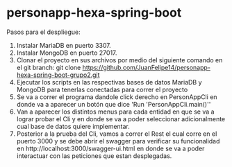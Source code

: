 # personapp-hexa-spring-boot
Pasos para el despliegue:
1. Instalar MariaDB en puerto 3307.
2. Instalar MongoDB en puerto 27017.
3. Clonar el proyecto en sus archivos por medio del siguiente comando en el git branch: git clone https://github.com/JuanFelipe14/personapp-hexa-spring-boot-grupo2.git
4. Ejecutar los scripts en las respectivas bases de datos MariaDB y MongoDB para tenerlas conectadas para correr el proyecto
5. Se va a correr el programa dandole click derecho en PersonAppCli en donde va a aparecer un botón que dice 'Run 'PersonAppCli.main()''
6. Van a aparecer los distintos menus para cada entidad en que se va a lograr probar el Cli y en donde se va a poder seleccionar adicionalmente cual base de datos quiere implementar.
7. Posterior a la prueba del Cli, vamos a correr el Rest el cual corre en el puerto 3000 y se debe abrir el swagger para verificar su funcionalidad en http://localhost:3000/swagger-ui.html en donde se va a poder interactuar con las peticiones que estan desplegadas.
